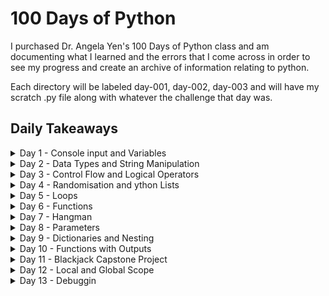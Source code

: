 # 100 Days of Python

I purchased Dr. Angela Yen's 100 Days of Python class and am documenting what I learned and the errors that I come across in order to see my progress and create an archive of information relating to python.

Each directory will be labeled day-001, day-002, day-003 and will have my scratch .py file along with whatever the challenge that day was.

## Daily Takeaways

<details>
<summary>Day 1 - Console input and Variables</summary>

### What I learned
- I learned about printing and interacting with the console via `print()` and `input()`.
    ```py
    # Prints 'Hello World' into the terminal
    print("Hello World")

    # Prompts the user with an input asking what their name is
    input("What is your name?")
    ```
- I learned how to instantiate variables
    ```py
    # Stores the user input in the name variable
    name = input("What is your name?")

    # Prints the name that the user input
    print(name)
    ```
- I learned how to get the number of characters of a string using `len()` and that you can embed methods in other methods
    ```py
    # Returns the number of characters that the user input
    # If user inputs 'Zach' then length will return '4'
    length = len(input("What is your name?"))

    # Prints a string with using the length variable
    print("Your name is " + length + " characters long!")
    ```
### Takeaways
- Python3 is different than python. I ran into this error when using the input command:
    ```
    What is your name? Zach
    Traceback (most recent call last):
    File "day-001/main.py", line 2, in <module>
    name = input("What is your name?")
    File "<string>", line 1, in <module>
    NameError: name 'Zach' is not defined
    ``` 
    After further researching the error I realized that it was because I was using the wrong version of python and python v2 needed `raw_input()` rather than just `input()`. For future refrence make sure you run scripts using `$ python3 main.py` rather than just `$python main.py`

</details>

<details>
<summary>Day 2 - Data Types and String Manipulation</summary>

### What I learned
- I learned about the different Data Types in python
    - They are vary similar to C# variables with a few exceptions
    - Strings, Integers, Floats, and Booleans
- I learned how to type cast with `str(1234)` or `int("1234")` and type check with `type("Hello")`
- I learned about f-Strings which is very similar to a template literal but instead of using back ticks, you write it like this:
```py
variable = "variable"
print(f"This is a f-String with a {variable} inside")
```
- I learned how to round ints and floats using `round()`, you can specify how many decimals with the second parameter like so:
```py
# Will return 1235
round(1234.567)

# Will return 1235.57
round(1234.567, 2)
```
### Takeaways
- You can use `_` as commas in long numbers, python will ignore any `_` in the output 
```py
# Will output 246913578 with no `_`
print(123_456_789 + 123_456_789)
```

</details>

<details>
<summary>Day 3 - Control Flow and Logical Operators</summary>

### What I learned
- If statements work exactly the same as JS but with different syntax. They require a collon at the end of the if statement and rather than `{ }` for the content, you must indent all the code that is inside.
    ```py
    if 1 = 2:
        print('1 = 2')
    elif 1 = 1:
        print('1 = 1')
    else:
        print('1 != 1 or 2')
    ```
- Rather than `&&` `||` and `!` logical operators are written in english like so `and` `or` `not`
</details>

<details>
<summary>Day 4 - Randomisation and ython Lists</summary>

### What I learned
- You must import modules in python similar to importing files and packages in node. However, a lot of built in packages in node are not built in to python. For example, you must `import random` before you can use random methods
- Random has to take into account int or float, you can do this by either using `random.randint(x. y)` for an int between x and y or `random.random()` for a float between 0 and 1
- Lists in python work the exact same as arrays in JS

</details>

<details>
<summary>Day 5 - Loops</summary>

### What I learned
- Loops are written much more simply:
    ```py
    fruits = ['Apple', 'Orange', 'Banana']

    for fruit in fruits:
        print(fruit)
    ```
- You can use `range()` to mimic a javascript like for loop:
    ```py
    # Will print numbers until it reaches 100
    # range will not use the last digit in the second parameter (in this case 101, so the max is 100)
    # The 3 parameter is how the number will be incremeneted
    for number in range(1, 101, 1):
        print(number)
    ```

</details>

<details>
<summary>Day 6 - Functions</summary>

### What I learned
- Indentations are very important when using functions, 4 spaces (or 1 tab) is how you signify whether or not the content is inside a funciton or not
    ```py
    def my_function():
        print("This is in a function")
    ```

</details>

<details>
<summary>Day 7 - Hangman</summary>

### What I learned
- you can use `in` or `not in` to check if a string or character is in an array or string. I found this to be quite useful when creating the hangman project.
    ```py
    # Will return "string contains the word Test"
    string = "Test String"
    if "Test" not in string:
        print("string does not contain the word Test")
    else:
        print("string contains the word Test")
    ```

</details>

<details>
<summary>Day 8 - Parameters</summary>

### What I learned
- Parameters do not have to be in order based on definition:
    ```py
    # Positional Parameters by default and read from left to right
    # Will out put '1 2 3'
    def position_params(a, b, c):
        print(a, b, c)
    position_parans(1, 2, 3)

    # Keyword Parameters do not need to be in any order
    # Will out put '3 1 2'
    def position_params(a, b, c):
        print(a, b, c)
    position_parans(b=1, c=2, a=3)
    
    ```

</details>

<details>
<summary>Day 9 - Dictionaries and Nesting</summary>

### What I learned
- Dictionaries are basically just javascript objects:
    ```py
        capital_dict = {
            "France": "Paris",
            "Germany": "Berlin"
        }

        # You can add key value pairs like this
        capital_dict["Spain"] = "Madrid"
    ```
- If you pass a dictionary through a for loop it will only return the key:
    ```py
        capital_dict = {
            "France": "Paris",
            "Germany": "Berlin"
        }

        #This will print 'France' and 'Germany'
        for country in capital_dict:
            print(country)

        #This will print 'Paris' and 'Berlin'
        for capital in capital_dict:
            print(capital_dict[capital])
    ```

</details>

<details>
<summary>Day 10 - Functions with Outputs</summary>

### What I learned
- `.title()` formats a string no matter the input to have every first letter of a word be capitalized and the rest will be lowercased
    ```py
        # This will output 'Zach Yarbrough'
        def format_name(first_name, last_name):
            return f"{first_name.title()} {last_name.title()}"
        print(format_name("zACh", "YaRBRouGh"))

    ```
- You can write docstrings inside a function using 3 quotes like this: `"""This is a docstring"""` to write a breif description for your functions
    ```py
        def docstring_func(string):
        """Returns a string when called"""
        return string

        docstring_func("Docsign Example")
    ```

</details>

<details>
<summary>Day 11 - Blackjack Capstone Project</summary>

### Takeaways
- After 10 days of python, I am finding it really enjoyable. For this capstone project, we had to build the game of Blackjack and this required me to use pretty much everything I had learned previously, from functions to variables.
- I can not wait to get more in depth with python and its nuances. I find the language much more readable and easy to understand than javascript

</details>

<details>
<summary>Day 12 - Local and Global Scope</summary>

### What I learned
- You have to make a variable a global scope inside the function for you to use it
    ```py
    global_var = 1
    # Will return 2
    def global_function():
        global global_var
        return global_var += 1
    function()

    local_var = 1
    def local_function():
        local_var = 2
    # Will print out 2
    local_function()
    # Will print out 1
    print(local_var)
    ```
- You can make a constant by writing the variable name all uppercase:
    ```py
    CONSTANT_VARIABLE = 3
    print(CONSTANT_VARIABLE)
    ```

</details>

<details>
<summary>Day 13 - Debuggin</summary>

### What I learned
- Today was learning about debugging, however I am already very familiar with debugging code while working with javascript. There were some cementing concepts that were good to go over, but in general I did not learn anythin new this lesson

</details>